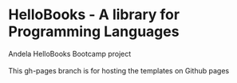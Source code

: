 # HelloBooks - A library for Programming Languages

Andela HelloBooks Bootcamp project\
\
This gh-pages branch is for hosting the templates on Github pages 
